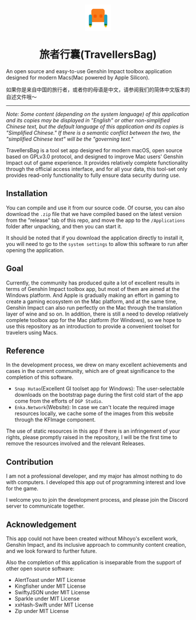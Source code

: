 <div align="center">
<img src="https://github.com/DreamedWorker/TravellersBag/blob/dev/TravellersBag/Assets.xcassets/AppIcon.appiconset/icon_128@2x.png" alt="tb logo" width=72 height=72 />
<h1>旅者行囊(TravellersBag)</h1>
</div>

An open source and easy-to-use Genshin Impact toolbox application designed for modern Macs(Mac powered by Apple Silicon).

如果你是来自中国的旅行者，或者你的母语是中文，请参阅我们的简体中文版本的自述文件哦～

------
<i>
Note: Some content (depending on the system language) of this application and its copies may be displayed in "English" or other non-simplified Chinese text, 
but the default language of this application and its copies is "Simplified Chinese." If there is a semantic conflict between the two, the "simplified Chinese text" will be the "governing text."
</i>

TravellersBag is a tool set app designed for modern macOS, open source based on GPLv3.0 protocol, and designed to improve Mac users' Genshin Impact out of game experience. It provides relatively complete functionality through the official access interface, and for all your data, this tool-set only provides read-only functionality to fully ensure data security during use.

## Installation
You can compile and use it from our source code. Of course, you can also download the `.zip` file that we have compiled based on the latest version from the "release" tab of this repo, and move the app to the `/Applications` folder after unpacking, and then you can start it.

It should be noted that if you download the application directly to install it, you will need to go to the `system settings` to allow this software to run after opening the application.

## Goal
Currently, the community has produced quite a lot of excellent results in terms of Genshin Impact toolbox app, but most of them are aimed at the Windows platform. 
And Apple is gradually making an effort in gaming to create a gaming ecosystem on the Mac platform, and at the same time, Genshin Impact can also run perfectly on the Mac through the translation layer of wine and so on. 
In addition, there is still a need to develop relatively complete toolbox app for the Mac platform (for Windows), so we hope to use this repository as an introduction to provide a convenient toolset for travelers using Macs.

## Reference
In the development process, we drew on many excellent achievements and cases in the current community, which are of great significance to the completion of this software.
- `Snap Hutao`(Excellent GI toolset app for Windows): The user-selectable downloads on the bootstrap page during the first cold start of the app come from the efforts of `DGP Studio`.
- `Enka.Network`(Website): In case we can't locate the required image resources locally, we cache some of the images from this website through the KFImage component.

The use of static resources in this app if there is an infringement of your rights, please promptly raised in the repository, I will be the first time to remove the resources involved and the relevant Releases.

## Contribution
I am not a professional developer, and my major has almost nothing to do with computers. I developed this app out of programming interest and love for the game.

I welcome you to join the development process, and please join the Discord server to communicate together.

## Acknowledgement
This app could not have been created without Mihoyo's excellent work, Genshin Impact, and its inclusive approach to community content creation, and we look forward to further future.

Also the completion of this application is inseparable from the support of other open source software:
- AlertToast under MIT License
- Kingfisher under MIT License
- SwiftyJSON under MIT License
- Sparkle under MIT License
- xxHash-Swift under MIT License
- Zip under MIT License
